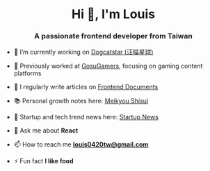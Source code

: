 <h1 align="center">Hi 👋, I'm Louis</h1>
<h3 align="center">A passionate frontend developer from Taiwan</h3>

- 🔭 I’m currently working on [Dogcatstar (汪喵星球)](https://www.dogcatstar.com/)
  
- 💼 Previously worked at [GosuGamers](https://www.gosugamers.net/), focusing on gaming content platforms

- 📝 I regularly write articles on [Frontend Documents](https://www.notion.so/1c8e1af1e0c58000af9af1a06e5f30e2?v=1c8e1af1e0c580609ad0000c9301a649&source=copy_link)

- 📚 Personal growth notes here: [Meikyou Shisui](https://www.notion.so/231e1af1e0c5803eb87cfd2834f39d2d?source=copy_link)
  
- 📰 Startup and tech trend news here: [Startup News](https://www.notion.so/Startup-News-21fe1af1e0c580a08b4af5e790b0eec7?source=copy_link)

- 💬 Ask me about **React**

- 📫 How to reach me **louis0420tw@gmail.com**

- ⚡ Fun fact **I like food**
